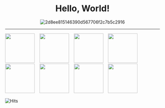 <div align=center>
  
  # Hello, World!
	
  ![2d8ee815146390d567706f2c7b5c2916](https://user-images.githubusercontent.com/28856527/88185819-5b18a780-cc6f-11ea-9e78-a4a9af278960.gif)
	
</div>

---
<img src="https://user-images.githubusercontent.com/28856527/88187293-4ccb8b00-cc71-11ea-865e-d37dde1aa335.png" width=96> &nbsp;&nbsp; <img src="https://user-images.githubusercontent.com/28856527/88187263-476e4080-cc71-11ea-8662-e3b99dec4ca3.png" width=96> &nbsp;&nbsp; <img src="https://user-images.githubusercontent.com/28856527/88187288-4c32f480-cc71-11ea-8124-83d0ba7e74c8.png" width=96> &nbsp;&nbsp; <img src="https://user-images.githubusercontent.com/28856527/88187252-43dab980-cc71-11ea-825f-a8215c840012.png" width=96> &nbsp;&nbsp; <img src="https://user-images.githubusercontent.com/28856527/88187261-46d5aa00-cc71-11ea-96f2-f8c241366b18.png" width=96> &nbsp;&nbsp; <img src="https://user-images.githubusercontent.com/28856527/88187259-463d1380-cc71-11ea-8acb-3bdf2ad2db01.png" width=96> &nbsp;&nbsp; <img src="https://user-images.githubusercontent.com/28856527/88187282-4a693100-cc71-11ea-8f7d-c458fcbf98b3.png" width=96> &nbsp;&nbsp; <img src="https://user-images.githubusercontent.com/28856527/88187276-49380400-cc71-11ea-8c77-d60304978bba.png" width=96>

![Hits](https://hits.seeyoufarm.com/api/count/incr/badge.svg?url=https%3A%2F%2Fgithub.com%2Fcr3ux53c)
